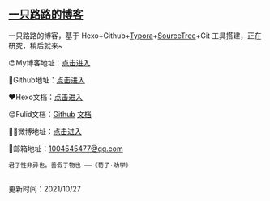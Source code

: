 ## [一只路路的博客](https://aluluvip.github.io)

一只路路的博客，基于 Hexo+Github+[Typora](https://www.typora.io/)+[SourceTree](https://www.sourcetreeapp.com/)+Git 工具搭建，正在研究，稍后就来~



😍My博客地址：[点击进入](https://aluluvip.github.io)

💎Github地址：[点击进入](https://github.com/aluluvip)

❤️Hexo文档：[点击进入](https://hexo.io/zh-cn/docs/)

😊Fulid文档：[Github](https://github.com/fluid-dev/hexo-theme-fluid) [文档](https://hexo.fluid-dev.com/docs/start/)

🙎‍♂️微博地址：[点击进入](https://weibo.com/u/2681023174)

📧邮箱地址：1004545477@qq.com



```
君子性非异也，善假于物也 ——《荀子·劝学》
```

## 

更新时间：2021/10/27

